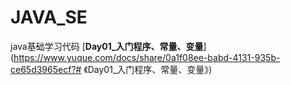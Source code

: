 # JAVA_SE
java基础学习代码
[**Day01_入门程序、常量、变量**](https://www.yuque.com/docs/share/0a1f08ee-babd-4131-935b-ce65d3965ecf?# 《Day01_入门程序、常量、变量》)

